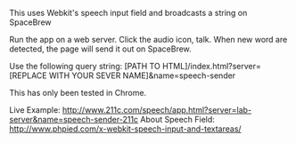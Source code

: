 This uses Webkit's speech input field and broadcasts a string on SpaceBrew

Run the app on a web server. Click the audio icon, talk. When new word are detected, the page will send it out on SpaceBrew.

Use the following query string:
[PATH TO HTML]/index.html?server=[REPLACE WITH YOUR SEVER NAME]&name=speech-sender

This has only been tested in Chrome.

Live Example: http://www.211c.com/speech/app.html?server=lab-server&name=speech-sender-211c
About Speech Field: http://www.phpied.com/x-webkit-speech-input-and-textareas/
